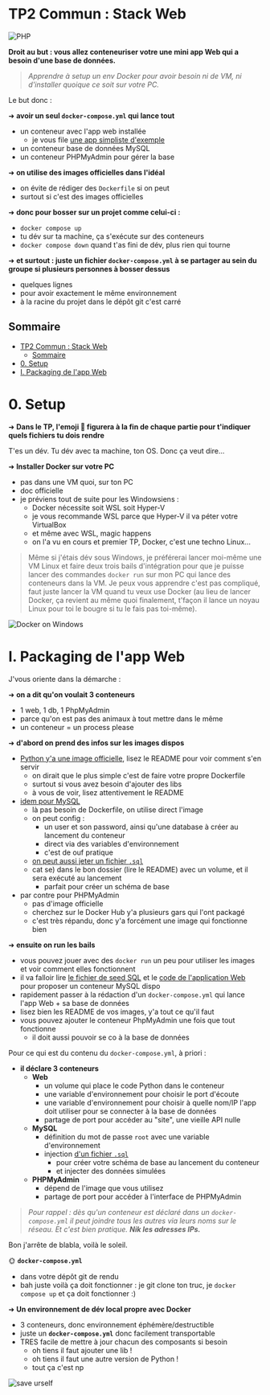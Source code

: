# TP2 Commun : Stack Web

![PHP](./img/php.jpg)

**Droit au but : vous allez conteneuriser votre une mini app Web qui a besoin d'une base de données.**

> *Apprendre à setup un env Docker pour avoir besoin ni de VM, ni d'installer quoique ce soit sur votre PC.*

Le but donc :

➜ **avoir un seul `docker-compose.yml` qui lance tout**

- un conteneur avec l'app web installée
  - je vous file [une app simpliste d'exemple ](./app/)
- un conteneur base de données MySQL
- un conteneur PHPMyAdmin pour gérer la base

➜ **on utilise des images officielles dans l'idéal**

- on évite de rédiger des `Dockerfile` si on peut
- surtout si c'est des images officielles

➜ **donc pour bosser sur un projet comme celui-ci :**

- `docker compose up`
- tu dév sur ta machine, ça s'exécute sur des conteneurs
- `docker compose down` quand t'as fini de dév, plus rien qui tourne

➜ **et surtout : juste un fichier `docker-compose.yml` à se partager au sein du groupe si plusieurs personnes à bosser dessus**

- quelques lignes
- pour avoir exactement le même environnement
- à la racine du projet dans le dépôt git c'est carré

## Sommaire

- [TP2 Commun : Stack Web](#tp2-commun--stack-web)
  - [Sommaire](#sommaire)
- [0. Setup](#0-setup)
- [I. Packaging de l'app Web](#i-packaging-de-lapp-web)

# 0. Setup

➜ **Dans le TP, l'emoji 📜 figurera à la fin de chaque partie pour t'indiquer quels fichiers tu dois rendre**

T'es un dév. Tu dév avec ta machine, ton OS. Donc ça veut dire...

➜ **Installer Docker sur votre PC**

- pas dans une VM quoi, sur ton PC
- doc officielle
- je préviens tout de suite pour les Windowsiens :
  - Docker nécessite soit WSL soit Hyper-V
  - je vous recommande WSL parce que Hyper-V il va péter votre VirtualBox
  - et même avec WSL, magic happens
  - on l'a vu en cours et premier TP, Docker, c'est une techno Linux...

> Même si j'étais dév sous Windows, je préférerai lancer moi-même une VM Linux et faire deux trois bails d'intégration pour que je puisse lancer des commandes `docker run` sur mon PC qui lance des conteneurs dans la VM. Je peux vous apprendre c'est pas compliqué, faut juste lancer la VM quand tu veux use Docker (au lieu de lancer Docker, ça revient au même quoi finalement, t'façon il lance un noyau Linux pour toi le bougre si tu le fais pas toi-même).

![Docker on Windows](./img/docker_on_windows.jpg)

# I. Packaging de l'app Web

J'vous oriente dans la démarche :

➜ **on a dit qu'on voulait 3 conteneurs**

- 1 web, 1 db, 1 PhpMyAdmin
- parce qu'on est pas des animaux à tout mettre dans le même
- un conteneur = un process please

➜ **d'abord on prend des infos sur les images dispos**

- [Python y'a une image officielle](https://hub.docker.com/_/python), lisez le README pour voir comment s'en servir
  - on dirait que le plus simple c'est de faire votre propre Dockerfile
  - surtout si vous avez besoin d'ajouter des libs
  - à vous de voir, lisez attentivement le README
- [idem pour MySQL](https://hub.docker.com/_/mysql)
  - là pas besoin de Dockerfile, on utilise direct l'image
  - on peut config :
    - un user et son password, ainsi qu'une database à créer au lancement du conteneur
    - direct via des variables d'environnement
    - c'est de ouf pratique
  - [on peut aussi jeter un fichier `.sql`](./app/seed.sql)
  - cat se) dans le bon dossier (lire le README) avec un volume, et il sera exécuté au lancement
    - parfait pour créer un schéma de base
- par contre pour PHPMyAdmin
  - pas d'image officielle
  - cherchez sur le Docker Hub y'a plusieurs gars qui l'ont packagé
  - c'est très répandu, donc y'a forcément une image qui fonctionne bien

➜ **ensuite on run les bails**

- vous pouvez jouer avec des `docker run` un peu pour utiliser les images et voir comment elles fonctionnent
- il va falloir lire [le fichier de seed SQL](./app/seed.sql) et le [code de l'application Web](./app/main.py) pour proposer un conteneur MySQL dispo
- rapidement passer à la rédaction d'un `docker-compose.yml` qui lance l'app Web + sa base de données
- lisez bien les README de vos images, y'a tout ce qu'il faut
- vous pouvez ajouter le conteneur PhpMyAdmin une fois que tout fonctionne
  - il doit aussi pouvoir se co à la base de données

Pour ce qui est du contenu du `docker-compose.yml`, à priori :

- **il déclare 3 conteneurs**
  - **Web**
    - un volume qui place le code Python dans le conteneur
    - une variable d'environnement pour choisir le port d'écoute
    - une variable d'environnement pour choisir à quelle nom/IP l'app doit utiliser pour se connecter à la base de données
    - partage de port pour accéder au "site", une vieille API nulle
  - **MySQL**
    - définition du mot de passe `root` avec une variable d'environnement
    - injection [d'un fichier `.sql`](./app/seed.sql)
      - pour créer votre schéma de base au lancement du conteneur
      - et injecter des données simulées
  - **PHPMyAdmin**
    - dépend de l'image que vous utilisez
    - partage de port pour accéder à l'interface de PHPMyAdmin

> *Pour rappel : dès qu'un conteneur est déclaré dans un `docker-compose.yml` il peut joindre tous les autres via leurs noms sur le réseau. Et c'est bien pratique. **Nik les adresses IPs.***

Bon j'arrête de blabla, voilà le soleil.

🌞 **`docker-compose.yml`**

- dans votre dépôt git de rendu
- bah juste voilà ça doit fonctionner : je git clone ton truc, je `docker compose up` et ça doit fonctionner :)

➜ **Un environnement de dév local propre avec Docker**

- 3 conteneurs, donc environnement éphémère/destructible
- juste un **`docker-compose.yml`** donc facilement transportable
- TRES facile de mettre à jour chacun des composants si besoin
  - oh tiens il faut ajouter une lib !
  - oh tiens il faut une autre version de Python !
  - tout ça c'est np

![save urself](img/save_urself.png)
